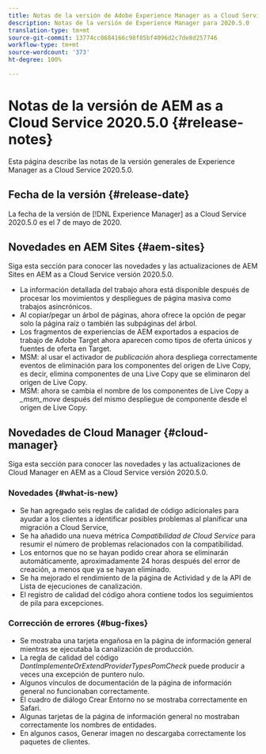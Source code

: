 ```yaml
---
title: Notas de la versión de Adobe Experience Manager as a Cloud Service para 2020.5.0
description: Notas de la versión de Experience Manager para 2020.5.0
translation-type: tm+mt
source-git-commit: 13774cc8684166c98f85bf4096d2c7de8d257746
workflow-type: tm+mt
source-wordcount: '373'
ht-degree: 100%

---
```



# Notas de la versión de AEM as a Cloud Service 2020.5.0 {#release-notes}

Esta página describe las notas de la versión generales de Experience Manager as a Cloud Service 2020.5.0.

## Fecha de la versión {#release-date}

La fecha de la versión de [!DNL Experience Manager] as a Cloud Service 2020.5.0 es el 7 de mayo de 2020.

## Novedades en AEM Sites {#aem-sites}

Siga esta sección para conocer las novedades y las actualizaciones de AEM Sites en AEM as a Cloud Service versión 2020.5.0.

* La información detallada del trabajo ahora está disponible después de procesar los movimientos y despliegues de página masiva como trabajos asincrónicos.
* Al copiar/pegar un árbol de páginas, ahora ofrece la opción de pegar solo la página raíz o también las subpáginas del árbol.
* Los fragmentos de experiencias de AEM exportados a espacios de trabajo de Adobe Target ahora aparecen como tipos de oferta únicos y fuentes de oferta en Target.
* MSM: al usar el activador de *publicación* ahora despliega correctamente eventos de eliminación para los componentes del origen de Live Copy, es decir, elimina componentes de una Live Copy que se eliminaron del origen de Live Copy.
* MSM: ahora se cambia el nombre de los componentes de Live Copy a *_msm_move* después del mismo despliegue de componente desde el origen de Live Copy.


## Novedades de Cloud Manager {#cloud-manager}

Siga esta sección para conocer las novedades y las actualizaciones de Cloud Manager en AEM as a Cloud Service versión 2020.5.0.

### Novedades {#what-is-new}

* Se han agregado seis reglas de calidad de código adicionales para ayudar a los clientes a identificar posibles problemas al planificar una migración a Cloud Service,
* Se ha añadido una nueva métrica *Compatibilidad de Cloud Service* para resumir el número de problemas relacionados con la compatibilidad.
* Los entornos que no se hayan podido crear ahora se eliminarán automáticamente, aproximadamente 24 horas después del error de creación, a menos que ya se hayan eliminado.
* Se ha mejorado el rendimiento de la página de Actividad y de la API de Lista de ejecuciones de canalización.
* El registro de calidad del código ahora contiene todos los seguimientos de pila para excepciones.

### Corrección de errores {#bug-fixes}

* Se mostraba una tarjeta engañosa en la página de información general mientras se ejecutaba la canalización de producción.
* La regla de calidad del código *DontImplementeOrExtendProviderTypesPomCheck* puede producir a veces una excepción de puntero nulo.
* Algunos vínculos de documentación de la página de información general no funcionaban correctamente.
* El cuadro de diálogo Crear Entorno no se mostraba correctamente en Safari.
* Algunas tarjetas de la página de información general no mostraban correctamente los nombres de entidades.
* En algunos casos, Generar imagen no descargaba correctamente los paquetes de clientes.


